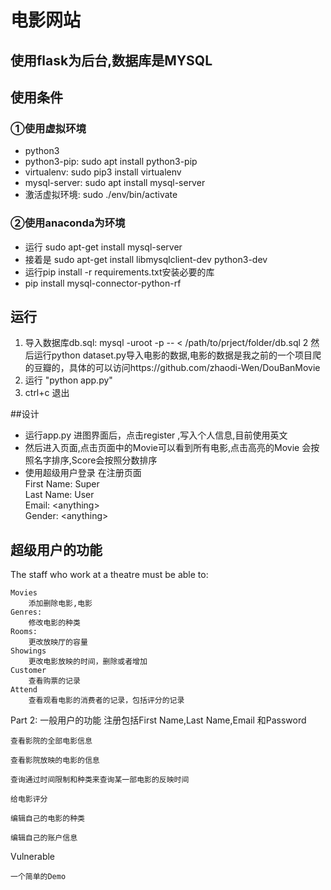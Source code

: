 # 电影网站
## 使用flask为后台,数据库是MYSQL


## 使用条件
### ①使用虚拟环境

 * python3
 * python3-pip: sudo apt install python3-pip
 * virtualenv: sudo pip3 install virtualenv
 * mysql-server: sudo apt install mysql-server
 * 激活虚拟环境: sudo ./env/bin/activate
 ### ②使用anaconda为环境
 
 
 * 运行 sudo apt-get install mysql-server
 * 接着是 sudo apt-get install libmysqlclient-dev python3-dev
 * 运行pip install -r requirements.txt安装必要的库
 * pip install mysql-connector-python-rf
 
## 运行
 
 1. 导入数据库db.sql: mysql -uroot -p -- < /path/to/prject/folder/db.sql
 2 然后运行python dataset.py导入电影的数据,电影的数据是我之前的一个项目爬的豆瓣的，具体的可以访问https://github.com/zhaodi-Wen/DouBanMovie
 5. 运行 "python app.py" 
 6. ctrl+c 退出

##设计


 * 运行app.py 进图界面后，点击register ,写入个人信息,目前使用英文
 * 然后进入页面,点击页面中的Movie可以看到所有电影,点击高亮的Movie 会按照名字排序,Score会按照分数排序
 * 使用超级用户登录 在注册页面  
    First Name: Super<br>
    Last Name: User<br>
    Email: \<anything\><br>
    Gender: \<anything\><br>

## 超级用户的功能
The staff who work at a theatre must be able to:

    Movies  
        添加删除电影,电影
    Genres:
        修改电影的种类
    Rooms:
        更改放映厅的容量
    Showings
        更改电影放映的时间，删除或者增加
    Customer
        查看购票的记录 
    Attend
        查看观看电影的消费者的记录，包括评分的记录
        
Part 2: 一般用户的功能
        注册包括First Name,Last Name,Email 和Password


    查看影院的全部电影信息
    
    查看影院放映的电影的信息
    
    查询通过时间限制和种类来查询某一部电影的反映时间
    
    给电影评分
    
    编辑自己的电影的种类
    
    编辑自己的账户信息
    
    
    

Vulnerable

    一个简单的Demo
